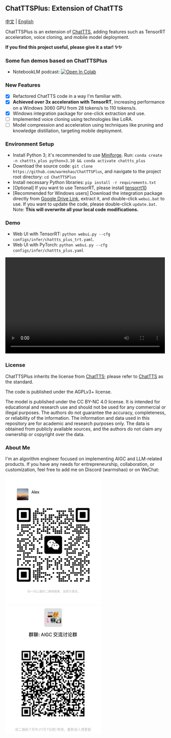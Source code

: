 ## ChatTTSPlus: Extension of ChatTTS

<a href="README_ZH.md">中文</a> | <a href="README.md">English</a>

ChatTTSPlus is an extension of [ChatTTS](https://github.com/2noise/ChatTTS), adding features such as TensorRT acceleration, voice cloning, and mobile model deployment.

**If you find this project useful, please give it a star! ✨✨**

### Some fun demos based on ChatTTSPlus
* NotebookLM podcast: [![Open In Colab](https://colab.research.google.com/assets/colab-badge.svg)](https://colab.research.google.com/drive/1jz8HPdRe_igoNjMSv0RaTn3l2c3seYFT?usp=sharing)


### New Features
- [x] Refactored ChatTTS code in a way I'm familiar with.
- [x] **Achieved over 3x acceleration with TensorRT**, increasing performance on a Windows 3060 GPU from 28 tokens/s to 110 tokens/s.
- [x] Windows integration package for one-click extraction and use.
- [ ] Implemented voice cloning using technologies like LoRA.
- [ ] Model compression and acceleration using techniques like pruning and knowledge distillation, targeting mobile deployment.

### Environment Setup
* Install Python 3; it's recommended to use [Miniforge](https://github.com/conda-forge/miniforge). Run: `conda create -n chattts_plus python=3.10 && conda activate chattts_plus`
* Download the source code: `git clone https://github.com/warmshao/ChatTTSPlus`, and navigate to the project root directory: `cd ChatTTSPlus`
* Install necessary Python libraries: `pip install -r requirements.txt`
* [Optional] If you want to use TensorRT, please install [tensorrt10](https://developer.nvidia.com/tensorrt/download)
* [Recommended for Windows users] Download the integration package directly from [Google Drive Link](https://drive.google.com/file/d/1yOnU5dRTJvFnc4wyw02nAeJH5_FgNod2/view?usp=sharing), extract it, and double-click `webui.bat` to use. If you want to update the code, please double-click `update.bat`. Note: **This will overwrite all your local code modifications.**

### Demo
* Web UI with TensorRT: `python webui.py --cfg configs/infer/chattts_plus_trt.yaml`. 
* Web UI with PyTorch: `python webui.py --cfg configs/infer/chattts_plus.yaml`

<video src="https://github.com/user-attachments/assets/bd2c1e48-6339-4ad7-bcfa-ed008c992594" controls="controls" width="500" height="300">Your browser does not support playing this video!</video>

### License
ChatTTSPlus inherits the license from [ChatTTS](https://github.com/2noise/ChatTTS); please refer to [ChatTTS](https://github.com/2noise/ChatTTS) as the standard.

The code is published under the AGPLv3+ license.

The model is published under the CC BY-NC 4.0 license. It is intended for educational and research use and should not be used for any commercial or illegal purposes. The authors do not guarantee the accuracy, completeness, or reliability of the information. The information and data used in this repository are for academic and research purposes only. The data is obtained from publicly available sources, and the authors do not claim any ownership or copyright over the data.

### About Me
I'm an algorithm engineer focused on implementing AIGC and LLM-related products. If you have any needs for entrepreneurship, collaboration, or customization, feel free to add me on Discord (warmshao) or on WeChat:

<img src="assets/wx/alex.jpg" alt="微信" width="300" height="400">
<img src="assets/wx/img.png" alt="微信群" width="300" height="400">
